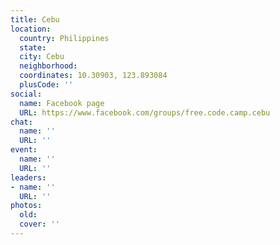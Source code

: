 ```yaml
---
title: Cebu
location:
  country: Philippines
  state: 
  city: Cebu
  neighborhood: 
  coordinates: 10.30903, 123.893084
  plusCode: ''
social:
  name: Facebook page
  URL: https://www.facebook.com/groups/free.code.camp.cebu
chat:
  name: ''
  URL: ''
event:
  name: ''
  URL: ''
leaders:
- name: ''
  URL: ''
photos:
  old: 
  cover: ''
---
```

